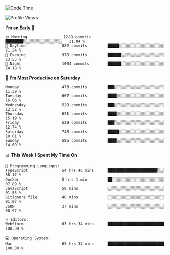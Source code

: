 <!--START_SECTION:waka-->
![Code Time](http://img.shields.io/badge/Code%20Time-2%2C999%20hrs%2041%20mins-blue)

![Profile Views](http://img.shields.io/badge/Profile%20Views-0-blue)

**I'm an Early 🐤** 

```text
🌞 Morning                1289 commits        ████████░░░░░░░░░░░░░░░░░   31.04 % 
🌆 Daytime                882 commits         █████░░░░░░░░░░░░░░░░░░░░   21.24 % 
🌃 Evening                978 commits         ██████░░░░░░░░░░░░░░░░░░░   23.55 % 
🌙 Night                  1004 commits        ██████░░░░░░░░░░░░░░░░░░░   24.18 % 
```
📅 **I'm Most Productive on Saturday** 

```text
Monday                   473 commits         ███░░░░░░░░░░░░░░░░░░░░░░   11.39 % 
Tuesday                  667 commits         ████░░░░░░░░░░░░░░░░░░░░░   16.06 % 
Wednesday                520 commits         ███░░░░░░░░░░░░░░░░░░░░░░   12.52 % 
Thursday                 631 commits         ████░░░░░░░░░░░░░░░░░░░░░   15.19 % 
Friday                   529 commits         ███░░░░░░░░░░░░░░░░░░░░░░   12.74 % 
Saturday                 748 commits         █████░░░░░░░░░░░░░░░░░░░░   18.01 % 
Sunday                   585 commits         ████░░░░░░░░░░░░░░░░░░░░░   14.09 % 
```


📊 **This Week I Spent My Time On** 

```text
💬 Programming Languages: 
TypeScript               54 hrs 46 mins      ██████████████████████░░░   86.17 % 
Docker                   5 hrs 1 min         ██░░░░░░░░░░░░░░░░░░░░░░░   07.89 % 
JavaScript               59 mins             ░░░░░░░░░░░░░░░░░░░░░░░░░   01.55 % 
GitIgnore file           40 mins             ░░░░░░░░░░░░░░░░░░░░░░░░░   01.07 % 
JSON                     37 mins             ░░░░░░░░░░░░░░░░░░░░░░░░░   00.97 % 

🔥 Editors: 
WebStorm                 63 hrs 34 mins      █████████████████████████   100.00 % 

💻 Operating System: 
Mac                      63 hrs 34 mins      █████████████████████████   100.00 % 
```


<!--END_SECTION:waka-->
